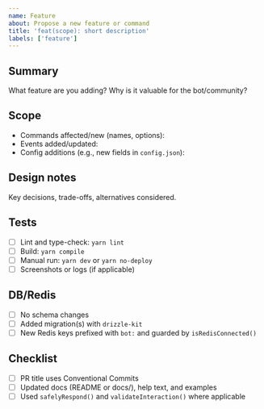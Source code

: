 ```yaml
---
name: Feature
about: Propose a new feature or command
title: 'feat(scope): short description'
labels: ['feature']
---
```


## Summary

What feature are you adding? Why is it valuable for the bot/community?

## Scope

- Commands affected/new (names, options):
- Events added/updated:
- Config additions (e.g., new fields in `config.json`):

## Design notes

Key decisions, trade-offs, alternatives considered.

## Tests

- [ ] Lint and type-check: `yarn lint`
- [ ] Build: `yarn compile`
- [ ] Manual run: `yarn dev` or `yarn no-deploy`
- [ ] Screenshots or logs (if applicable)

## DB/Redis

- [ ] No schema changes
- [ ] Added migration(s) with `drizzle-kit`
- [ ] New Redis keys prefixed with `bot:` and guarded by `isRedisConnected()`

## Checklist

- [ ] PR title uses Conventional Commits
- [ ] Updated docs (README or docs/), help text, and examples
- [ ] Used `safelyRespond()` and `validateInteraction()` where applicable
